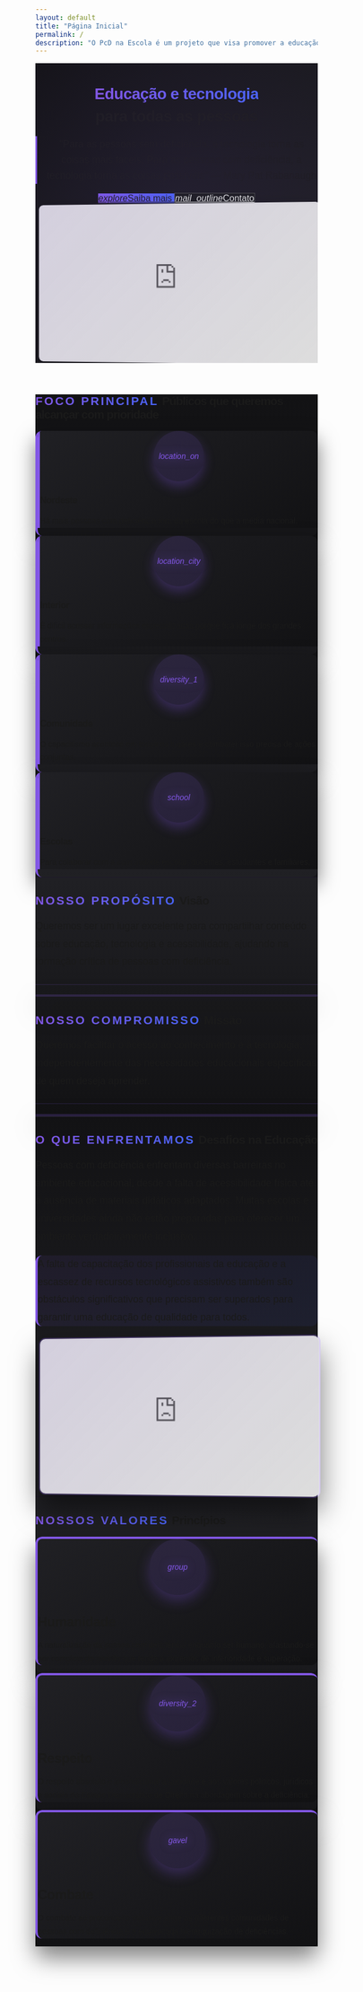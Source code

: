 ```yaml
---
layout: default
title: "Página Inicial"
permalink: /
description: "O PcD na Escola é um projeto que visa promover a educação e tecnologia para todas as pessoas, com foco na acessibilidade e inclusão de pessoas com deficiência."
---
```

<!-- Adiciona fonte Poppins para um visual mais moderno semelhante à Rocketseat -->
<link href="https://fonts.googleapis.com/css2?family=Poppins:wght@400;500;600;700&display=swap" rel="stylesheet">

<style>
  body {
    font-family: 'Poppins', sans-serif;
  }
  .btn-primary-gradient {
    background: linear-gradient(45deg, #8257e5, #4863f7);
    border: none;
    transition: all 0.3s ease;
  }
  .btn-primary-gradient:hover {
    transform: translateY(-3px);
    box-shadow: 0 10px 20px rgba(130, 87, 229, 0.3);
  }
  .btn-outline-custom {
    border: 1px solid rgba(255,255,255,0.2);
    color: #e1e1e6;
    background: rgba(32, 32, 36, 0.5);
    backdrop-filter: blur(4px);
    transition: all 0.3s ease;
  }
  .btn-outline-custom:hover {
    background: rgba(255,255,255,0.1);
    color: #ffffff; 
    border-color: rgba(255,255,255,0.3);
    transform: translateY(-3px);
  }
  .text-gradient {
    background: linear-gradient(90deg, #8257e5, #4863f7);
    -webkit-background-clip: text;
    -webkit-text-fill-color: transparent;
    background-clip: text;
  }
  .header-bg {
    background: linear-gradient(135deg, #121214, #202024);
    position: relative;
    overflow: hidden;
  }
  .header-bg::before {
    content: '';
    position: absolute;
    top: -50%;
    left: -50%;
    width: 200%;
    height: 200%;
    background: radial-gradient(circle, rgba(130, 87, 229, 0.1) 0%, rgba(32, 32, 36, 0) 70%);
    z-index: 0;
  }
  .card-hover {
    transition: all 0.3s ease;
  }
  .card-hover:hover {
    transform: translateY(-10px);
  }
  .card-gradient {
    background: linear-gradient(145deg, #202024, #121214);
    border-left: 4px solid #8257e5;
  }
  .card-icon-bg {
    background: rgba(130, 87, 229, 0.15);
    color: #8257e5;
  }
  .section-divider {
    border-top: 1px solid rgba(130, 87, 229, 0.1);
  }
  .video-container {
    border-radius: 8px;
    overflow: hidden;
    box-shadow: 0 20px 40px rgba(0,0,0,0.4);
    transform: perspective(1000px) rotateY(-5deg);
    transition: all 0.5s ease;
  }
  .video-container:hover {
    transform: perspective(1000px) rotateY(0deg);
  }
  .video-overlay {
    position: absolute;
    top: 0;
    left: 0;
    width: 100%;
    height: 100%;
    background: linear-gradient(135deg, rgba(130, 87, 229, 0.1), transparent);
    pointer-events: none;
  }
  .resource-card {
    transition: all 0.3s ease;
    overflow: hidden;
  }
  .resource-card:hover {
    transform: translateY(-10px);
  }
  .resource-card:hover .btn-link i {
    transform: translateX(5px);
  }
  .cta-section {
    position: relative;
    overflow: hidden;
  }
  .cta-section::before {
    content: '';
    position: absolute;
    width: 100%;
    height: 100%;
    top: 0;
    left: 0;
    background: url('data:image/svg+xml;utf8,<svg xmlns="http://www.w3.org/2000/svg" width="20" height="20" viewBox="0 0 80 80"><circle cx="40" cy="40" r="1" fill="%238257e5" opacity="0.3"/></svg>');
    z-index: 0;
    opacity: 0.5;
  }
</style>
<header class="py-5 header-bg" role="banner">
    <div class="container px-4 position-relative" style="z-index: 1;">
        <div class="row gx-5 align-items-center justify-content-center">
            <div class="col-lg-7 col-xl-6 col-xxl-5">
                <div class="my-5 text-center text-xl-start">
                    <h1 class="display-3 fw-bold text-white mb-4" style="letter-spacing: -0.5px;">
                        <span class="text-gradient">Educação e tecnologia</span>
                        <span style="display: block; margin-top: 0.5rem;">para todas as pessoas</span>
                    </h1>
                    <p class="lead fw-normal text-white-50 mb-5" style="border-left: 3px solid #8257e5; padding-left: 15px; font-size: 1.1rem; line-height: 1.6;">
                        "Para as pessoas sem deficiência, a tecnologia torna as coisas mais fáceis. Para as pessoas com deficiência, a tecnologia torna as coisas possíveis" <span class="text-white-50" style="font-weight: 500;">— Mary Pat Rabanaugh</span>
                    </p>
                    <div class="d-grid gap-3 d-sm-flex justify-content-sm-center justify-content-xl-start">
                        <a class="btn btn-primary-gradient btn-lg px-5 py-3 rounded-pill fw-medium" href="#target-audiences" role="button" style="font-size: 1rem;">
                            <i class="material-icons align-middle me-2 fs-5">explore</i>Saiba mais
                        </a>
                        <a class="btn btn-outline-custom btn-lg px-5 py-3 rounded-pill fw-medium" href="/contato" role="button" style="font-size: 1rem;">
                            <i class="material-icons align-middle me-2 fs-5">mail_outline</i>Contato
                        </a>
                    </div>
                </div>
            </div>
            <div class="col-xl-6 col-xxl-6 text-center" title="video">        
                <div class="video-container">
                    <div style="position: relative; padding-top: 56.25%;">
                        <iframe
                            src="https://customer-n8imyf4ea5hvxexl.cloudflarestream.com/bdb671eacec4dc6db44cd7729bece654/iframe?poster=https%3A%2F%2Fimagedelivery.net%2FRuw4waFkOelbXULIoE-oQg%2F9da6e101-1fe1-46f8-b533-b0cfd9c49e00%2Fpublic"
                            loading="lazy"
                            style="border: none; position: absolute; top: 0; left: 0; height: 100%; width: 100%; border-radius: 8px;"
                            allow="accelerometer; gyroscope; autoplay; encrypted-media; picture-in-picture;"
                            allowfullscreen="true"
                        ></iframe>
                        <div class="video-overlay"></div>
                    </div>
                </div>
            </div>
        </div>
    </div>
</header>

<section class="py-5" role="region" aria-labelledby="target-audiences" style="background: linear-gradient(to bottom, #121214, #202024);">
    <div class="container px-5">
        <h2 id="target-audiences" class="fw-bolder mb-5 text-center">
            <span class="h6 d-block text-gradient mb-2" style="text-transform: uppercase; letter-spacing: 3px; font-weight: 600;">Foco principal</span>
            <span class="display-4" style="font-weight: 700; letter-spacing: -1px;">Públicos que queremos</span>
            <span class="display-5 d-block mt-2" style="font-weight: 700; letter-spacing: -1px;">alcançar com prioridade</span>
        </h2>
        <div class="row gx-5 justify-content-center">
            <div class="col-lg-3 mb-5">
                <div class="card h-100 shadow border-0 bg-dark card-hover" style="border-radius: 12px; box-shadow: 0 15px 35px rgba(0,0,0,0.5); overflow: hidden; border-left: 4px solid #8257e5;">
                    <div class="card-body p-4 text-center card-gradient">
                        <div class="card-icon-bg" style="width: 90px; height: 90px; margin: 0 auto 1.5rem; border-radius: 50%; display: flex; align-items: center; justify-content: center; box-shadow: 0 10px 20px rgba(130, 87, 229, 0.3);">
                            <i class="material-icons fs-1" aria-hidden="true" style="filter: drop-shadow(0 0 8px rgba(130, 87, 229, 0.5));">location_on</i>
                        </div>
                        <h3 class="fw-bold text-white h4" style="margin-bottom: 1rem; letter-spacing: -0.5px;">Nordeste</h3>
                        <p class="text-white-50 mb-0" style="line-height: 1.7; font-weight: 400;">Há mais pessoas com deficiência fora da escola do que a média nacional.</p>
                    </div>
                </div>
            </div>
            <div class="col-lg-3 mb-5">
                <div class="card h-100 shadow border-0 bg-dark card-hover" style="border-radius: 12px; box-shadow: 0 15px 35px rgba(0,0,0,0.5); overflow: hidden; border-left: 4px solid #8257e5;">
                    <div class="card-body p-4 text-center card-gradient">
                        <div class="card-icon-bg" style="width: 90px; height: 90px; margin: 0 auto 1.5rem; border-radius: 50%; display: flex; align-items: center; justify-content: center; box-shadow: 0 10px 20px rgba(130, 87, 229, 0.3);">
                            <i class="material-icons fs-1" aria-hidden="true" style="filter: drop-shadow(0 0 8px rgba(130, 87, 229, 0.5));">location_city</i>
                        </div>
                        <h3 class="fw-bold text-white h4" style="margin-bottom: 1rem; letter-spacing: -0.5px;">Interior</h3>
                        <p class="text-white-50 mb-0" style="line-height: 1.7; font-weight: 400;">É difícil acessar informações especializadas porque fica longe dos grandes centros.</p>
                    </div>
                </div>
            </div>
            <div class="col-lg-3 mb-5">
                <div class="card h-100 shadow border-0 bg-dark card-hover" style="border-radius: 12px; box-shadow: 0 15px 35px rgba(0,0,0,0.5); overflow: hidden; border-left: 4px solid #8257e5;">
                    <div class="card-body p-4 text-center card-gradient">
                        <div class="card-icon-bg" style="width: 90px; height: 90px; margin: 0 auto 1.5rem; border-radius: 50%; display: flex; align-items: center; justify-content: center; box-shadow: 0 10px 20px rgba(130, 87, 229, 0.3);">
                            <i class="material-icons fs-1" aria-hidden="true" style="filter: drop-shadow(0 0 8px rgba(130, 87, 229, 0.5));">diversity_1</i>
                        </div>
                        <h3 class="fw-bold text-white h4" style="margin-bottom: 1rem; letter-spacing: -0.5px;">Comunidade</h3>
                        <p class="text-white-50 mb-0" style="line-height: 1.7; font-weight: 400;">O capacitismo acontece em todos os lugares e combater isso precisa de ações conjuntas.</p>
                    </div>
                </div>
            </div>
            <div class="col-lg-3 mb-5">
                <div class="card h-100 shadow border-0 bg-dark card-hover" style="border-radius: 12px; box-shadow: 0 15px 35px rgba(0,0,0,0.5); overflow: hidden; border-left: 4px solid #8257e5;">
                    <div class="card-body p-4 text-center card-gradient">
                        <div class="card-icon-bg" style="width: 90px; height: 90px; margin: 0 auto 1.5rem; border-radius: 50%; display: flex; align-items: center; justify-content: center; box-shadow: 0 10px 20px rgba(130, 87, 229, 0.3);">
                            <i class="material-icons fs-1" aria-hidden="true" style="filter: drop-shadow(0 0 8px rgba(130, 87, 229, 0.5));">school</i>
                        </div>
                        <h3 class="fw-bold text-white h4" style="margin-bottom: 1rem; letter-spacing: -0.5px;">Escolas</h3>
                        <p class="text-white-50 mb-0" style="line-height: 1.7; font-weight: 400;">Para colaborar com a comunidade escolar, docentes, estudantes e familiares.</p>
                    </div>
                </div>
            </div>
        </div>
    </div>
</section>

<section class="py-5 section-divider" role="region" aria-labelledby="vision-mission" style="background: linear-gradient(to bottom, #202024, #121214);">
    <div class="container px-5">
        <div class="row gx-5 mb-5">
            <div class="col-lg-6">
                <div class="position-relative mb-5">
                    <h2 id="vision" class="fw-bolder mb-3">
                        <span class="h6 d-block text-gradient mb-2" style="text-transform: uppercase; letter-spacing: 3px; font-weight: 600;">Nosso propósito</span>
                        <span class="display-5" style="font-weight: 700; letter-spacing: -0.5px;">Visão</span>
                    </h2>
                    <p class="lead fw-normal text-white-50 mb-4" style="line-height: 1.8; font-size: 1.1rem; border-bottom: 1px solid rgba(130, 87, 229, 0.2); padding-bottom: 1.5rem;">
                        Queremos ser um lugar excelente para compartilhar conteúdo sobre educação, tecnologia e acessibilidade, ajudando na formação crítica de pessoas com deficiência.
                    </p>
                    <div class="card-hover" style="border-radius: 12px; overflow: hidden; box-shadow: 0 20px 40px rgba(0,0,0,0.5); border: 2px solid rgba(130, 87, 229, 0.2);">
                        <img class="img-fluid" 
                            src="https://media.istockphoto.com/id/474967218/photo/portrait-of-boy-sitting-in-wheelchair-at-library.jpg?s=612x612&w=0&k=20&c=-awiQc39xdn0XlMrOgfWhyjBcNnYh-I8HnEIf3cvnwg=" 
                            alt="" 
                            aria-hidden="true"
                            style="transform: scale(1.02); transition: transform 0.5s ease;">
                    </div>
                </div>
            </div>
            <div class="col-lg-6">
                <div class="position-relative">
                    <h2 id="mission" class="fw-bolder mb-3">
                        <span class="h6 d-block text-gradient mb-2" style="text-transform: uppercase; letter-spacing: 3px; font-weight: 600;">Nosso compromisso</span>
                        <span class="display-5" style="font-weight: 700; letter-spacing: -0.5px;">Missão</span>
                    </h2>
                    <p class="lead fw-normal text-white-50 mb-4" style="line-height: 1.8; font-size: 1.1rem; border-bottom: 1px solid rgba(130, 87, 229, 0.2); padding-bottom: 1.5rem;">
                        Queremos facilitar o acesso ao conhecimento e à tecnologia, independentemente das necessidades educacionais específicas de quem deseja aprender.
                    </p>
                    <div class="card-hover" style="border-radius: 12px; overflow: hidden; box-shadow: 0 20px 40px rgba(0,0,0,0.5); border: 2px solid rgba(130, 87, 229, 0.2);">
                        <img class="img-fluid" 
                            src="https://media.istockphoto.com/id/1323184150/photo/her-disability-doesnt-stop-her-from-being-a-successful-businesswoman.jpg?s=612x612&w=0&k=20&c=qnr9GU2wt_XrikxPbYin89x6tAzSpcgfhUBXOTG4_FQ=" 
                            alt="" 
                            aria-hidden="true"
                            style="transform: scale(1.02); transition: transform 0.5s ease;">
                    </div>
                </div>
            </div>
        </div>
    </div>
</section>

<section class="py-5 section-divider" role="region" aria-labelledby="challenges" style="background: linear-gradient(to bottom, #121214, #202024);">
    <div class="container px-5">
        <div class="row gx-5 align-items-center">
            <div class="col-lg-6">
                <h2 id="challenges" class="fw-bolder mb-4">
                    <span class="h6 d-block text-gradient mb-2" style="text-transform: uppercase; letter-spacing: 3px; font-weight: 600;">O que enfrentamos</span>
                    <span class="display-5" style="font-weight: 700; letter-spacing: -0.5px;">Desafios na Educação</span>
                </h2>
                <p class="lead fw-normal text-white-50 mb-4" style="line-height: 1.8; font-size: 1.1rem;">
                    Pessoas com deficiência enfrentam diversas barreiras no ambiente educacional, desde a falta de acessibilidade física até a ausência de materiais didáticos adaptados. Muitas escolas e universidades ainda não estão preparadas para oferecer um ambiente verdadeiramente inclusivo.
                </p>
                <div class="p-4 mb-4" style="background: linear-gradient(135deg, rgba(130, 87, 229, 0.08), rgba(72, 99, 247, 0.08)); border-radius: 12px; border-left: 4px solid #8257e5;">
                    <p class="lead fw-normal text-white-50 mb-0" style="line-height: 1.8; font-size: 1.1rem;">
                        A falta de capacitação dos profissionais da educação e a escassez de recursos tecnológicos assistivos também são obstáculos significativos que precisam ser superados para garantir uma educação de qualidade para todos.
                    </p>
                </div>
            </div>
            <div class="col-lg-6">
                <div class="video-container" style="border-radius: 12px; overflow: hidden; box-shadow: 0 25px 50px rgba(0,0,0,0.5); border: 2px solid rgba(130, 87, 229, 0.3);">
                    <div style="position:relative;padding-top:56.25%;">
                        <iframe id="panda-25f13c60-bac7-45a9-be54-d519419335b7" 
                                src="https://player-vz-480faebf-94f.tv.pandavideo.com.br/embed/?v=25f13c60-bac7-45a9-be54-d519419335b7" 
                                style="border:none;position:absolute;top:0;left:0;width:100%;height:100%;" 
                                allow="accelerometer;gyroscope;autoplay;encrypted-media;picture-in-picture" 
                                allowfullscreen=true 
                                fetchpriority="high">
                        </iframe>
                        <div class="video-overlay"></div>
                    </div>
                </div>
            </div>
        </div>
    </div>
</section>

<section class="py-5 section-divider" role="region" aria-labelledby="principles" style="background: linear-gradient(to bottom, #202024, #121214);">
    <div class="container px-5">
        <h2 id="principles" class="fw-bolder mb-5 text-center">
            <span class="h6 d-block text-gradient mb-2" style="text-transform: uppercase; letter-spacing: 3px; font-weight: 600;">Nossos valores</span>
            <span class="display-5" style="font-weight: 700; letter-spacing: -0.5px;">Princípios</span>
        </h2>
        <div class="row gx-5 justify-content-center">
            <div class="col-lg-4 mb-5">
                <div class="card h-100 shadow border-0 bg-dark card-hover" style="border-radius: 12px; box-shadow: 0 20px 40px rgba(0,0,0,0.5); overflow: hidden;">
                    <div class="card-body p-5 text-center card-gradient" style="border-top: 4px solid #8257e5; border-radius: 12px;">
                        <div class="card-icon-bg" style="width: 100px; height: 100px; margin: 0 auto 1.5rem; border-radius: 50%; display: flex; align-items: center; justify-content: center; box-shadow: 0 10px 25px rgba(130, 87, 229, 0.3);">
                            <i class="material-icons fs-1" aria-hidden="true" style="filter: drop-shadow(0 0 8px rgba(130, 87, 229, 0.5));">group</i>
                        </div>
                        <h3 class="fw-bold text-white h4" style="margin-bottom: 1rem; letter-spacing: -0.5px; font-size: 1.5rem;">Humanidade</h3>
                        <p class="text-white-50 mb-0" style="line-height: 1.7; font-weight: 400;">A naturalização da pessoa com deficiência enquanto ser humano, afastando-se por completo do padrão que tende a extremos de inferioridade e superação.</p>
                    </div>
                </div>
            </div>
            <div class="col-lg-4 mb-5">
                <div class="card h-100 shadow border-0 bg-dark card-hover" style="border-radius: 12px; box-shadow: 0 20px 40px rgba(0,0,0,0.5); overflow: hidden;">
                    <div class="card-body p-5 text-center card-gradient" style="border-top: 4px solid #8257e5; border-radius: 12px;">
                        <div class="card-icon-bg" style="width: 100px; height: 100px; margin: 0 auto 1.5rem; border-radius: 50%; display: flex; align-items: center; justify-content: center; box-shadow: 0 10px 25px rgba(130, 87, 229, 0.3);">
                            <i class="material-icons fs-1" aria-hidden="true" style="filter: drop-shadow(0 0 8px rgba(130, 87, 229, 0.5));">diversity_2</i>
                        </div>
                        <h3 class="fw-bold text-white h4" style="margin-bottom: 1rem; letter-spacing: -0.5px; font-size: 1.5rem;">Respeito</h3>
                        <p class="text-white-50 mb-0" style="line-height: 1.7; font-weight: 400;">O respeito absoluto e incondicional a laicidade e aos valores políticos, jurídicos e sociais do Estado Democrático de Direito na abordagem sobre a deficiência.</p>
                    </div>
                </div>
            </div>
            <div class="col-lg-4 mb-5">
                <div class="card h-100 shadow border-0 bg-dark card-hover" style="border-radius: 12px; box-shadow: 0 20px 40px rgba(0,0,0,0.5); overflow: hidden;">
                    <div class="card-body p-5 text-center card-gradient" style="border-top: 4px solid #8257e5; border-radius: 12px;">
                        <div class="card-icon-bg" style="width: 100px; height: 100px; margin: 0 auto 1.5rem; border-radius: 50%; display: flex; align-items: center; justify-content: center; box-shadow: 0 10px 25px rgba(130, 87, 229, 0.3);">
                            <i class="material-icons fs-1" aria-hidden="true" style="filter: drop-shadow(0 0 8px rgba(130, 87, 229, 0.5));">gavel</i>
                        </div>
                        <h3 class="fw-bold text-white h4" style="margin-bottom: 1rem; letter-spacing: -0.5px; font-size: 1.5rem;">Combate</h3>
                        <p class="text-white-50 mb-0" style="line-height: 1.7; font-weight: 400;">O combate ao preconceito inclusive entre as diferentes comunidades de pessoas com deficiência e a equivocada hierarquização de deficiências.</p>
                    </div>
                </div>
            </div>
        </div>
    </div>
</section>
